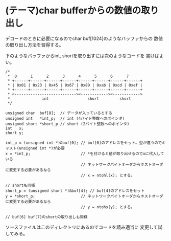 (テーマ)char bufferからの数値の取り出し
=======================================

デコードのときに必要になるのでchar buf[1024]のようなバッファからの
数値の取り出し方法を習得する。

下のようなバッファからint, shortを取り出すには次のようなコードを
書けばよい。

    /*
     *  0      1      2      3      4      5      6      7
     * +------+------+------+------+------+------+------+------+
     * | 0x01 | 0x23 | 0x45 | 0x67 | 0x89 | 0xab | 0xcd | 0xef |
     * +------+------+------+------+------+------+------+------+
     * <---------------------------><------------><------------>
     *              int                 short         short
     */

    unsigned char  buf[8];  // データが入っているとする
    unsigned int   *int_p;  // int (4バイト整数へのポインタ)
    unsigned short *short_p // short (2バイト整数へのポインタ)
    int   x;
    short y;

    int_p = (unsigned int *)&buf[0]; // buf[0]のアドレスをセット。型が違うのでキャスト(unsigned int *)が必要
    x = *int_p;                      // *を付けると値が取り出せるのでxに代入している
                                     // ネットワークバイトオーダからホストオーダに変更する必要があるなら
                                     // x = ntohl(x); とする。

    // shortも同様
    short_p = (unsigned short *)&buf[4]; // buf[4]のアドレスをセット
    y = *short_p;                    // ネットワークバイトオーダからホストオーダに変更する必要があるなら
                                     // y = ntohs(y); とする。
    
    // buf[6] buf[7]のshortの取り出しも同様

ソースファイルはこのディレクトリにあるのでコードを読み適当に
変更して試してみる。
